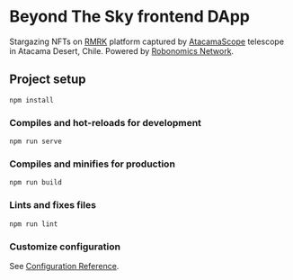 # Beyond The Sky frontend DApp

Stargazing NFTs on [RMRK](https://rmrk.app/) platform captured by [AtacamaScope](https://atacamascope.cl/) telescope in Atacama Desert, Chile. Powered by [Robonomics Network](http://robonomics.network/).

## Project setup
```
npm install
```

### Compiles and hot-reloads for development
```
npm run serve
```

### Compiles and minifies for production
```
npm run build
```

### Lints and fixes files
```
npm run lint
```

### Customize configuration
See [Configuration Reference](https://cli.vuejs.org/config/).
